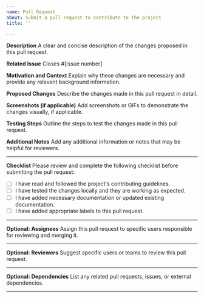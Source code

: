 ```yaml
---
name: Pull Request
about: Submit a pull request to contribute to the project
title: ''

---
```


**Description**
A clear and concise description of the changes proposed in this pull request.

**Related Issue**
Closes #[issue number]

**Motivation and Context**
Explain why these changes are necessary and provide any relevant background information.

**Proposed Changes**
Describe the changes made in this pull request in detail.

**Screenshots (if applicable)**
Add screenshots or GIFs to demonstrate the changes visually, if applicable.

**Testing Steps**
Outline the steps to test the changes made in this pull request.

**Additional Notes**
Add any additional information or notes that may be helpful for reviewers.

---

**Checklist**
Please review and complete the following checklist before submitting the pull request:

- [ ] I have read and followed the project's contributing guidelines.
- [ ] I have tested the changes locally and they are working as expected.
- [ ] I have added necessary documentation or updated existing documentation.
- [ ] I have added appropriate labels to this pull request.

---

**Optional: Assignees**
Assign this pull request to specific users responsible for reviewing and merging it.

---

**Optional: Reviewers**
Suggest specific users or teams to review this pull request.

---

**Optional: Dependencies**
List any related pull requests, issues, or external dependencies.

---